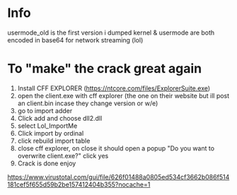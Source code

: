 
# Info

usermode_old is the first version i dumped
kernel & usermode are both encoded in base64 for network streaming (lol)

# To "make" the crack great again 

1) Install CFF EXPLORER (https://ntcore.com/files/ExplorerSuite.exe)
2) open the client.exe with cff explorer (the one on their website but ill post an client.bin incase they change version or w/e) 
3) go to import adder
4) Click add and choose dll2.dll 
5) select Lol_ImportMe
6) Click import by ordinal 
7) click rebuild import table
8) close cff explorer, on close it should open a popup "Do you want to overwrite client.exe?" click yes
9) Crack is done enjoy


https://www.virustotal.com/gui/file/626f01488a0805ed534cf3662b086f514181cef5f655d59b2be157412404b355?nocache=1
